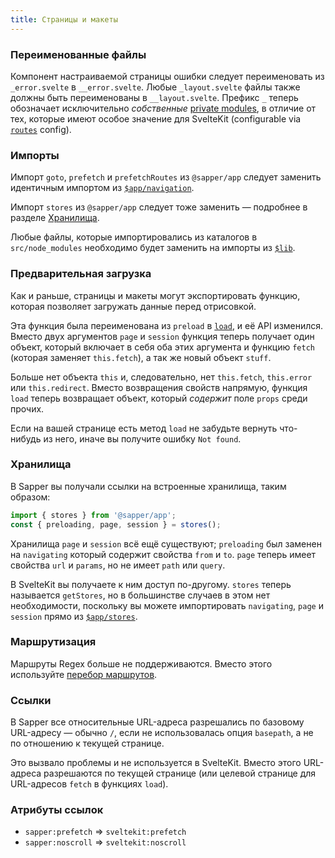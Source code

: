 ```yaml
---
title: Страницы и макеты
---
```


### Переименованные файлы

Компонент настраиваемой страницы ошибки следует переименовать из `_error.svelte` в `__error.svelte`. Любые `_layout.svelte` файлы также должны быть переименованы в `__layout.svelte`. Префикс `_` теперь обозначает исключительно _собственные_ [private modules](/docs#marshruty-privatnye-moduli), в отличие от тех, которые имеют особое значение для SvelteKit  (configurable via [`routes`](/docs#konfiguracziya-routes) config).

### Импорты

Импорт `goto`, `prefetch` и `prefetchRoutes` из `@sapper/app` следует заменить идентичным импортом из [`$app/navigation`](/docs#moduli-$app-navigation).

Импорт `stores` из `@sapper/app` следует тоже заменить — подробнее в разделе [Хранилища](#straniczy-i-makety-hranilishha).

Любые файлы, которые импортировались из каталогов в `src/node_modules` необходимо будет заменить на импорты из [`$lib`](/docs#moduli-$lib).

### Предварительная загрузка

Как и раньше, страницы и макеты могут экспортировать функцию, которая позволяет загружать данные перед отрисовкой.

Эта функция была переименована из `preload` в [`load`](/docs#zagruzka-dannyh), и её API изменился. Вместо двух аргументов `page` и `session` функция теперь получает один объект, который включает в себя оба этих аргумента и функцию `fetch` (которая заменяет `this.fetch`), а так же новый объект `stuff`.

Больше нет объекта `this` и, следовательно, нет `this.fetch`, `this.error` или `this.redirect`. Вместо возвращения свойств напрямую, функция `load` теперь возвращает объект, который _содержит_ поле `props` среди прочих.

Если на вашей странице есть метод `load` не забудьте вернуть что-нибудь из него, иначе вы получите ошибку `Not found`.

### Хранилища

В Sapper вы получали ссылки на встроенные хранилища, таким образом:

```js
import { stores } from '@sapper/app';
const { preloading, page, session } = stores();
```

Хранилища `page` и `session` всё ещё существуют; `preloading` был заменен на `navigating` который содержит свойства `from` и `to`. `page` теперь имеет свойства `url` и `params`, но не имеет `path` или `query`.

В SvelteKit вы получаете к ним доступ по-другому. `stores` теперь называется `getStores`, но в большинстве случаев в этом нет необходимости, поскольку вы можете импортировать `navigating`, `page` и `session` прямо из [`$app/stores`](/docs#moduli-$app-stores).

### Маршрутизация

Маршруты Regex больше не поддерживаются. Вместо этого используйте [перебор маршрутов](/docs#marshruty-rasshirennaya-marshrutizacziya-perebor-marshrutov).

### Ссылки

В Sapper все относительные URL-адреса разрешались по базовому URL-адресу — обычно `/`, если не использовалась опция `basepath`, а не по отношению к текущей странице.

Это вызвало проблемы и не используется в SvelteKit. Вместо этого URL-адреса разрешаются по текущей странице (или целевой странице для URL-адресов `fetch` в функциях `load`).


### Атрибуты ссылок

- `sapper:prefetch` => `sveltekit:prefetch`
- `sapper:noscroll` => `sveltekit:noscroll`